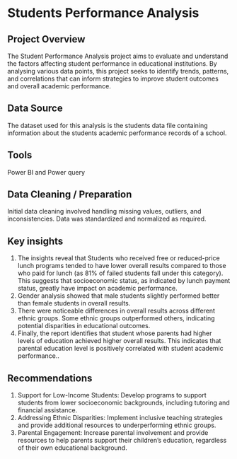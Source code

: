 # **Students Performance Analysis**

## Project Overview
The Student Performance Analysis project aims to evaluate and understand the factors affecting student performance in educational institutions. By analysing various data points, this project seeks to identify trends, patterns, and correlations that can inform strategies to improve student outcomes and overall academic performance.
## Data Source
The dataset used for this analysis is the students data file containing information about the students academic performance records of a school.
## Tools
Power BI and Power query
## Data Cleaning / Preparation
Initial data cleaning involved handling missing values, outliers, and inconsistencies. Data was standardized and normalized as required.

## Key insights 
1.	The insights reveal that Students who received free or reduced-price lunch programs tended to have lower overall results compared to those who paid for lunch (as 81% of failed students fall under this category). This suggests that socioeconomic status, as indicated by lunch payment status, greatly have impact on academic performance.
2.	Gender analysis showed that male students slightly performed better than female students in overall results.
3.	There were noticeable differences in overall results across different ethnic groups. Some ethnic groups outperformed others, indicating potential disparities in educational outcomes.
4.	Finally, the report identifies that student whose parents had higher levels of education achieved higher overall results. This indicates that parental education level is positively correlated with student academic performance..

## Recommendations
1.   Support for Low-Income Students: Develop programs to support students from lower socioeconomic backgrounds, including tutoring and financial assistance.
2.  Addressing Ethnic Disparities: Implement inclusive teaching strategies and provide additional resources to underperforming ethnic groups.
3. Parental Engagement: Increase parental involvement and provide resources to help parents support their children’s education, regardless of their own educational background.
